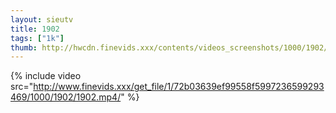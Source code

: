 ```yaml
--- 
layout: sieutv
title: 1902
tags: ["1k"]
thumb: http://hwcdn.finevids.xxx/contents/videos_screenshots/1000/1902/preview.mp4.jpg
---
```

{% include video src="http://www.finevids.xxx/get_file/1/72b03639ef99558f5997236599293469/1000/1902/1902.mp4/" %} 
